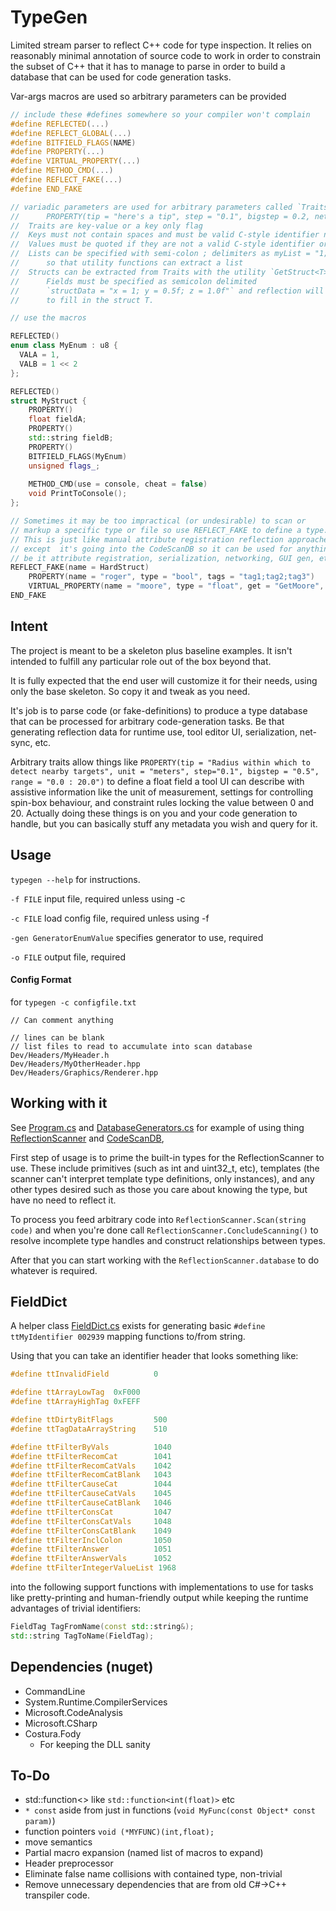 # TypeGen

Limited stream parser to reflect C++ code for type inspection. It relies on reasonably minimal annotation of source code to work in order to constrain the subset of C++ that it has to manage to parse in order to build a database that can be used for code generation tasks.

Var-args macros are used so arbitrary parameters can be provided

```cpp
// include these #defines somewhere so your compiler won't complain
#define REFLECTED(...)
#define REFLECT_GLOBAL(...)
#define BITFIELD_FLAGS(NAME)
#define PROPERTY(...)
#define VIRTUAL_PROPERTY(...)
#define METHOD_CMD(...)
#define REFLECT_FAKE(...)
#define END_FAKE

// variadic parameters are used for arbitrary parameters called `Traits`
//		PROPERTY(tip = "here's a tip", step = "0.1", bigstep = 0.2, networked /*key-only trait*/)
//	Traits are key-value or a key only flag
//  Keys must not contain spaces and must be valid C-style identifier names.
//	Values must be quoted if they are not a valid C-style identifier or type name
//	Lists can be specified with semi-colon ; delimiters as myList = "1;2;3;4;5"
//  	so that utility functions can extract a list
//  Structs can be extracted from Traits with the utility `GetStruct<T>()`
//		Fields must be specified as semicolon delimited 
//		`structData = "x = 1; y = 0.5f; z = 1.0f"` and reflection will be used
//		to fill in the struct T.

// use the macros

REFLECTED()
enum class MyEnum : u8 {
  VALA = 1,
  VALB = 1 << 2
};

REFLECTED()
struct MyStruct {
    PROPERTY()
    float fieldA;
    PROPERTY()
    std::string fieldB;
    PROPERTY()
    BITFIELD_FLAGS(MyEnum)
    unsigned flags_;
    
    METHOD_CMD(use = console, cheat = false)
    void PrintToConsole();
};

// Sometimes it may be too impractical (or undesirable) to scan or 
// markup a specific type or file so use REFLECT_FAKE to define a type.
// This is just like manual attribute registration reflection approaches,
// except  it's going into the CodeScanDB so it can be used for anything, 
// be it attribute registration, serialization, networking, GUI gen, etc.
REFLECT_FAKE(name = HardStruct)
    PROPERTY(name = "roger", type = "bool", tags = "tag1;tag2;tag3")
    VIRTUAL_PROPERTY(name = "moore", type = "float", get = "GetMoore", set = "SetMoore")
END_FAKE

```



## Intent

The project is meant to be a skeleton plus baseline examples. It isn't intended to fulfill any particular role out of the box beyond that.

It is fully expected that the end user will customize it for their needs, using only the base skeleton. So copy it and tweak as you need.

It's job is to parse code (or fake-definitions) to produce a type database that can be processed for arbitrary code-generation tasks. Be that generating reflection data for runtime use, tool editor UI, serialization, net-sync, etc.

Arbitrary traits allow things like `PROPERTY(tip = "Radius within which to detect nearby targets", unit = "meters", step="0.1", bigstep = "0.5", range = "0.0 : 20.0")` to define a float field a tool UI can describe with assistive information like the unit of measurement, settings for controlling spin-box behaviour, and constraint rules locking the value between 0 and 20. Actually doing these things is on you and your code generation to handle, but you can basically stuff any metadata you wish and query for it.

## Usage

`typegen --help` for instructions.

`-f FILE` input file, required unless using -c

`-c FILE` load config file, required unless using -f

`-gen GeneratorEnumValue` specifies generator to use, required

`-o FILE` output file, required

#### Config Format

for `typegen -c configfile.txt`

```
// Can comment anything

// lines can be blank
// list files to read to accumulate into scan database
Dev/Headers/MyHeader.h
Dev/Headers/MyOtherHeader.hpp
Dev/Headers/Graphics/Renderer.hpp
```

## Working with it

See [Program.cs](.\typegen\Program.cs) and [DatabaseGenerators.cs](.\typegen\DatabaseGenerators.cs) for example of using thing [ReflectionScanner](.\typegen\ReflectionScanner.cs) and [CodeScanDB](.\typegen\CodeScanDB.cs),

First step of usage is to prime the built-in types for the ReflectionScanner to use. These include primitives (such as int and uint32_t, etc), templates (the scanner can't interpret template type definitions, only instances), and any other types desired such as those you care about knowing the type, but have no need to reflect it.

To process you feed arbitrary code into `ReflectionScanner.Scan(string code)` and when you're done call `ReflectionScanner.ConcludeScanning()` to resolve incomplete type handles and construct relationships between types.

After that you can start working with the `ReflectionScanner.database` to do whatever is required.

## FieldDict

A helper class [FieldDict.cs](.\typegen\FieldDict.cs) exists for generating basic `#define ttMyIdentifier 002939` mapping functions to/from string.

Using that you can take an identifier header that looks something like:

```cpp
#define ttInvalidField          0

#define ttArrayLowTag  0xF000
#define ttArrayHighTag 0xFEFF

#define ttDirtyBitFlags         500
#define ttTagDataArrayString    510

#define ttFilterByVals          1040
#define ttFilterRecomCat        1041
#define ttFilterRecomCatVals    1042
#define ttFilterRecomCatBlank   1043
#define ttFilterCauseCat        1044
#define ttFilterCauseCatVals    1045
#define ttFilterCauseCatBlank   1046
#define ttFilterConsCat         1047
#define ttFilterConsCatVals     1048
#define ttFilterConsCatBlank    1049
#define ttFilterInclColon       1050
#define ttFilterAnswer          1051
#define ttFilterAnswerVals      1052
#define ttFilterIntegerValueList 1968
```

into the following support functions with implementations to use for tasks like pretty-printing and human-friendly output while keeping the runtime advantages of trivial identifiers:

```cpp
FieldTag TagFromName(const std::string&);
std::string TagToName(FieldTag);
```



## Dependencies (nuget)

- CommandLine
- System.Runtime.CompilerServices
- Microsoft.CodeAnalysis
- Microsoft.CSharp
- Costura.Fody
  - For keeping the DLL sanity

## To-Do

- std::function<> like  `std::function<int(float)>` etc
- `* const`  aside from just in functions (`void MyFunc(const Object* const param)`)
- function pointers `void (*MYFUNC)(int,float);`
- move semantics
- Partial macro expansion (named list of macros to expand) 
- Header preprocessor
- Eliminate false name collisions with contained type, non-trivial
- Remove unnecessary dependencies that are from old C#->C++ transpiler code.